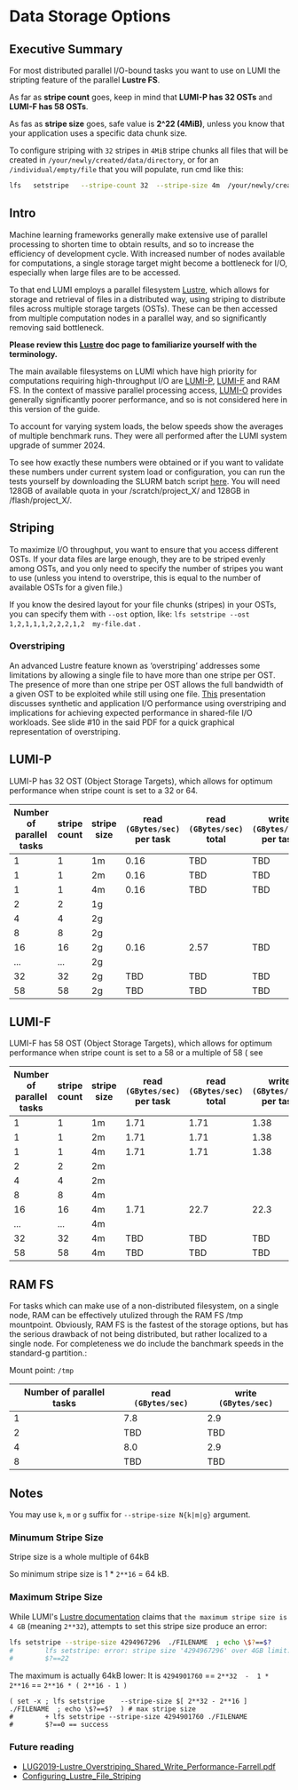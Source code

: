 # Data Storage Options

## Executive Summary
For most distributed parallel I/O-bound tasks you want to use on LUMI the stripting feature of the parallel **Lustre FS**.

As far as **stripe count** goes, keep in mind that **LUMI-P has 32 OSTs** and **LUMI-F has 58 OSTs**.

As fas as **stripe size** goes, safe value is **2^22 (4MiB)**, unless you know that your application uses a specific data chunk size.

To configure striping with `32` stripes in `4MiB` stripe chunks all files that will be created in `/your/newly/created/data/directory`, or for an `/individual/empty/file` that you will populate, run cmd like this:
``` bash
lfs   setstripe   --stripe-count 32  --stripe-size 4m  /your/newly/created/data/directory   or  /individual/empty/file
```

## Intro

Machine learning frameworks generally make extensive use of parallel processing to shorten time to obtain results, and so to increase the efficiency of development cycle. With increased number of nodes available for computations, a single storage target might become a bottleneck for I/O, especially when large files are to be accessed.

To that end LUMI employs a parallel filesystem [Lustre](https://docs.lumi-supercomputer.eu/storage/parallel-filesystems/lustre/), which allows for storage and retrieval of files in a distributed way, using striping to distribute files across multiple storage targets (OSTs). These can be then accessed from multiple computation nodes in a parallel way, and so significantly removing said bottleneck.

**Please review this [Lustre](https://docs.lumi-supercomputer.eu/storage/parallel-filesystems/lustre/) doc page to familiarize yourself with the terminology.**

The main available filesystems on LUMI which have high priority for computations requiring high-throughput I/O are [LUMI-P](https://docs.lumi-supercomputer.eu/storage/parallel-filesystems/lumip/), [LUMI-F](https://docs.lumi-supercomputer.eu/storage/parallel-filesystems/lumip/) and RAM FS. In the context of massive parallel processing access, [LUMI-O](https://docs.lumi-supercomputer.eu/storage/lumio/) provides generally significantly poorer performance, and so is not considered here in this version of the guide. 

To account for varying system loads, the below speeds show the averages of multiple benchmark runs. They were all performed after the LUMI system upgrade of summer 2024.

To see how exactly these numbers were obtained or if you want to validate these numbers under current system load or configuration, you can run the tests yourself by downloading the SLURM batch script [here](./LUMI-lustre-fs-benchmarks-set.sh). You will need 128GB of available quota in your /scratch/project_X/ and 128GB in /flash/project_X/.

## Striping
To maximize I/O throughput, you want to ensure that you access different OSTs. If your data files are large enough, they are to be striped evenly among OSTs, and you only need to specify the number of stripes you want to use (unless you intend to overstripe, this is equal to the number of available OSTs for a given file.)

If you know the desired layout for your file chunks (stripes) in your OSTs, you can specify them with `--ost` option, like: `lfs setstripe --ost 1,2,1,1,1,2,2,2,1,2  my-file.dat` .


### Overstriping
An advanced Lustre feature known as ‘overstriping’ addresses some limitations by allowing a single file to have more than one stripe per OST. The presence of more than one stripe per OST allows the full bandwidth of a given OST to be exploited while still using one file. [This](https://wiki.lustre.org/images/b/b3/LUG2019-Lustre_Overstriping_Shared_Write_Performance-Farrell.pdf) presentation discusses synthetic and application I/O performance using overstriping and implications for achieving expected performance in shared-file I/O workloads. See slide #10 in the said PDF for a quick graphical representation of overstriping.


## LUMI-P
LUMI-P has 32 OST (Object Storage Targets), which allows for optimum performance when stripe count is set to a 32 or 64.

| Number of parallel tasks |stripe count|stripe size| read `(GBytes/sec)` per task | read `(GBytes/sec)` total | write `(GBytes/sec)` per task | write `(GBytes/sec)` total |
|--------------------------|------------|-----------|------------------------------|---------------------------|-------------------------------|----------------------------|
| 1                        |  1         | 1m        |      0.16                    |      TBD                  |       TBD                     |       TBD                  |
| 1                        |  1         | 2m        |      0.16                    |      TBD                  |       TBD                     |       TBD                  |
| 1                        |  1         | 4m        |      0.16                    |      TBD                  |       TBD                     |       TBD                  |
| 2                        |  2         | 1g        |                              |                           |                               |                            |
| 4                        |  4         | 2g        |                              |                           |                               |                            |
| 8                        |  8         | 2g        |                              |                           |                               |                            |
| 16                       |  16        | 2g        |      0.16                    |       2.57                |       TBD                     |       TBD                  |
| ...                      |  ...       | 2g        |                              |                           |                               |                            |
| 32                       |  32        | 2g        |      TBD                     |       TBD                 |       TBD                     |       TBD                  |
| 58                       |  58        | 2g        |      TBD                     |       TBD                 |       TBD                     |       TBD                  |


## LUMI-F
LUMI-F has 58 OST (Object Storage Targets), which allows for optimum performance when stripe count is set to a 58 or a multiple of 58 ( see [](https://wiki.lustre.org/images/b/b3/LUG2019-Lustre_Overstriping_Shared_Write_Performance-Farrell.pdf)

| Number of parallel tasks |stripe count|stripe size| read `(GBytes/sec)` per task | read `(GBytes/sec)` total | write `(GBytes/sec)` per task | write `(GBytes/sec)` total |
|--------------------------|------------|-----------|------------------------------|---------------------------|-------------------------------|----------------------------|
| 1                        |  1         | 1m        |      1.71                    |      1.71                 |       1.38                    |       1.38                 |
| 1                        |  1         | 2m        |      1.71                    |      1.71                 |       1.38                    |       1.38                 |
| 1                        |  1         | 4m        |      1.71                    |      1.71                 |       1.38                    |       1.38                 |
| 2                        |  2         | 2m        |                              |                           |                               |                            |
| 4                        |  4         | 2m        |                              |                           |                               |                            |
| 8                        |  8         | 4m        |                              |                           |                               |                            |
| 16                       |  16        | 4m        |      1.71                    |       22.7                |       22.3                    |       22.3                 |
| ...                      |  ...       | 4m        |                              |                           |                               |                            |
| 32                       |  32        | 4m        |      TBD                     |       TBD                 |       TBD                     |       TBD                  |
| 58                       |  58        | 4m        |      TBD                     |       TBD                 |       TBD                     |       TBD                  |




## RAM FS

For tasks which can make use of a non-distributed filesystem, on a single node, RAM can be effectively utulized through the RAM FS /tmp mountpoint. Obviously, RAM FS is the fastest of the storage options, but has the serious drawback of not being distributed, but rather localized to a single node. For completeness we do include the banchmark speeds in the standard-g partition.:

Mount point: `/tmp`

| Number of parallel tasks | read `(GBytes/sec)` | write `(GBytes/sec)` |
|--------------------------|---------------------|----------------------|
| 1                        |      7.8            |         2.9          |
| 2                        |      TBD            |         TBD          |
| 4                        |      8.0            |         2.9          |
| 8                        |      TBD            |         TBD          |


## Notes

You may use `k`, `m` or `g` suffix for `--stripe-size N{k|m|g}` argument.


### Minumum Stripe Size

Stripe size is a whole multiple of 64kB

So minimum stripe size is 1 * `2**16` = 64 kB.



### Maximum Stripe Size

While LUMI's [Lustre documentation](https://docs.lumi-supercomputer.eu/storage/parallel-filesystems/lustre/) claims that `the maximum stripe size is 4 GB` (meaning `2**32`), attempts to set this stripe size produce an error:
``` bash
lfs setstripe --stripe-size 4294967296  ./FILENAME  ; echo \$?==$?     # purportedly max size
#        lfs setstripe: error: stripe size '4294967296' over 4GB limit: Invalid argument (22)
#        $?==22
```

The maximum is actually 64kB lower: It is `4294901760` == `2**32  -  1 * 2**16`  == `2**16 * ( 2**16 - 1 )` 
```
( set -x ; lfs setstripe    --stripe-size $[ 2**32 - 2**16 ]    ./FILENAME  ; echo \$?==$?  ) # max stripe size
#        + lfs setstripe --stripe-size 4294901760 ./FILENAME
#        $?==0 == success

```


### Future reading

 - [LUG2019-Lustre_Overstriping_Shared_Write_Performance-Farrell.pdf](https://wiki.lustre.org/images/b/b3/LUG2019-Lustre_Overstriping_Shared_Write_Performance-Farrell.pdf)
 - [Configuring_Lustre_File_Striping](https://wiki.lustre.org/index.php/Configuring_Lustre_File_Striping)

